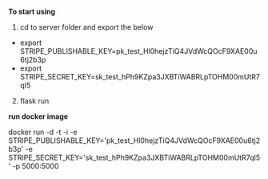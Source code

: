 
**To start using**

1) cd to server folder and export the below  

 - export STRIPE_PUBLISHABLE_KEY=pk_test_Hl0hejzTiQ4JVdWcQOcF9XAE00u6tj2b3p
 - export STRIPE_SECRET_KEY=sk_test_hPh9KZpa3JXBTiWABRLpTOHM00mUtR7qI5

2) flask run

**run docker image**

docker run -d -t -i -e STRIPE_PUBLISHABLE_KEY='pk_test_Hl0hejzTiQ4JVdWcQOcF9XAE00u6tj2b3p' -e STRIPE_SECRET_KEY='sk_test_hPh9KZpa3JXBTiWABRLpTOHM00mUtR7qI5' -p 5000:5000 <docker image>
